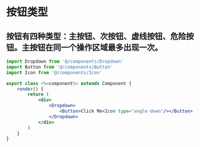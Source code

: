 #  按钮类型
## 按钮有四种类型：主按钮、次按钮、虚线按钮、危险按钮。主按钮在同一个操作区域最多出现一次。


````jsx
import Dropdown from '@/components/Dropdown'
import Button from '@/components/Button'
import Icon from '@/components/Icon'

export class <%=component%> extends Component {
    render() {
        return (
            <div>
                <Dropdown>
                    <Button>Click Me<Icon type="angle-down"/></Button>
                </Dropdown>
            </div>
        )
    }
}
````